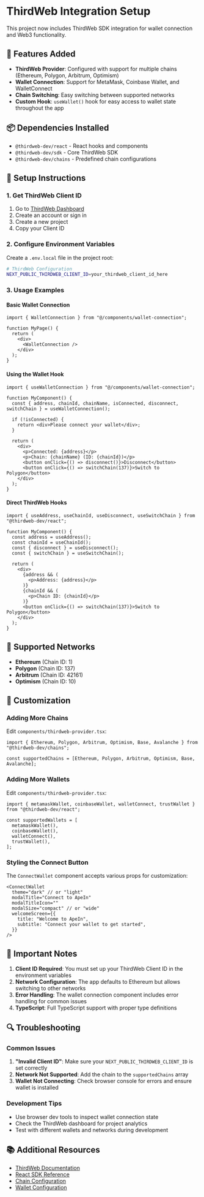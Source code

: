 # ThirdWeb Integration Setup

This project now includes ThirdWeb SDK integration for wallet connection and Web3 functionality.

## 🚀 Features Added

- **ThirdWeb Provider**: Configured with support for multiple chains (Ethereum, Polygon, Arbitrum, Optimism)
- **Wallet Connection**: Support for MetaMask, Coinbase Wallet, and WalletConnect
- **Chain Switching**: Easy switching between supported networks
- **Custom Hook**: `useWallet()` hook for easy access to wallet state throughout the app

## 📦 Dependencies Installed

- `@thirdweb-dev/react` - React hooks and components
- `@thirdweb-dev/sdk` - Core ThirdWeb SDK
- `@thirdweb-dev/chains` - Predefined chain configurations

## 🔧 Setup Instructions

### 1. Get ThirdWeb Client ID

1. Go to [ThirdWeb Dashboard](https://thirdweb.com/dashboard)
2. Create an account or sign in
3. Create a new project
4. Copy your Client ID

### 2. Configure Environment Variables

Create a `.env.local` file in the project root:

```bash
# ThirdWeb Configuration
NEXT_PUBLIC_THIRDWEB_CLIENT_ID=your_thirdweb_client_id_here
```

### 3. Usage Examples

#### Basic Wallet Connection
```tsx
import { WalletConnection } from "@/components/wallet-connection";

function MyPage() {
  return (
    <div>
      <WalletConnection />
    </div>
  );
}
```

#### Using the Wallet Hook
```tsx
import { useWalletConnection } from "@/components/wallet-connection";

function MyComponent() {
  const { address, chainId, chainName, isConnected, disconnect, switchChain } = useWalletConnection();

  if (!isConnected) {
    return <div>Please connect your wallet</div>;
  }

  return (
    <div>
      <p>Connected: {address}</p>
      <p>Chain: {chainName} (ID: {chainId})</p>
      <button onClick={() => disconnect()}>Disconnect</button>
      <button onClick={() => switchChain(137)}>Switch to Polygon</button>
    </div>
  );
}
```

#### Direct ThirdWeb Hooks
```tsx
import { useAddress, useChainId, useDisconnect, useSwitchChain } from "@thirdweb-dev/react";

function MyComponent() {
  const address = useAddress();
  const chainId = useChainId();
  const { disconnect } = useDisconnect();
  const { switchChain } = useSwitchChain();

  return (
    <div>
      {address && (
        <p>Address: {address}</p>
      )}
      {chainId && (
        <p>Chain ID: {chainId}</p>
      )}
      <button onClick={() => switchChain(137)}>Switch to Polygon</button>
    </div>
  );
}
```

## 🔗 Supported Networks

- **Ethereum** (Chain ID: 1)
- **Polygon** (Chain ID: 137)
- **Arbitrum** (Chain ID: 42161)
- **Optimism** (Chain ID: 10)

## 🎨 Customization

### Adding More Chains
Edit `components/thirdweb-provider.tsx`:

```tsx
import { Ethereum, Polygon, Arbitrum, Optimism, Base, Avalanche } from "@thirdweb-dev/chains";

const supportedChains = [Ethereum, Polygon, Arbitrum, Optimism, Base, Avalanche];
```

### Adding More Wallets
Edit `components/thirdweb-provider.tsx`:

```tsx
import { metamaskWallet, coinbaseWallet, walletConnect, trustWallet } from "@thirdweb-dev/react";

const supportedWallets = [
  metamaskWallet(),
  coinbaseWallet(),
  walletConnect(),
  trustWallet(),
];
```

### Styling the Connect Button
The `ConnectWallet` component accepts various props for customization:

```tsx
<ConnectWallet 
  theme="dark" // or "light"
  modalTitle="Connect to ApeIn"
  modalTitleIcon=""
  modalSize="compact" // or "wide"
  welcomeScreen={{
    title: "Welcome to ApeIn",
    subtitle: "Connect your wallet to get started",
  }}
/>
```

## 🚨 Important Notes

1. **Client ID Required**: You must set up your ThirdWeb Client ID in the environment variables
2. **Network Configuration**: The app defaults to Ethereum but allows switching to other networks
3. **Error Handling**: The wallet connection component includes error handling for common issues
4. **TypeScript**: Full TypeScript support with proper type definitions

## 🔍 Troubleshooting

### Common Issues

1. **"Invalid Client ID"**: Make sure your `NEXT_PUBLIC_THIRDWEB_CLIENT_ID` is set correctly
2. **Network Not Supported**: Add the chain to the `supportedChains` array
3. **Wallet Not Connecting**: Check browser console for errors and ensure wallet is installed

### Development Tips

- Use browser dev tools to inspect wallet connection state
- Check the ThirdWeb dashboard for project analytics
- Test with different wallets and networks during development

## 📚 Additional Resources

- [ThirdWeb Documentation](https://portal.thirdweb.com/)
- [React SDK Reference](https://portal.thirdweb.com/references/react/v4)
- [Chain Configuration](https://portal.thirdweb.com/references/typescript/v5/Chain)
- [Wallet Configuration](https://portal.thirdweb.com/references/react/v4/ConnectWallet)

